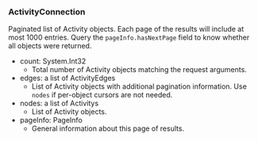 ### ActivityConnection
Paginated list of Activity objects. Each page of the results will include at most 1000 entries. Query the `pageInfo.hasNextPage` field to know whether all objects were returned.

- count: System.Int32
  - Total number of Activity objects matching the request arguments.
- edges: a list of ActivityEdges
  - List of Activity objects with additional pagination information. Use `nodes` if per-object cursors are not needed.
- nodes: a list of Activitys
  - List of Activity objects.
- pageInfo: PageInfo
  - General information about this page of results.
